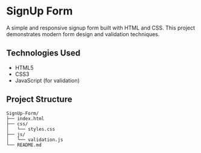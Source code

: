 # SignUp Form

A simple and responsive signup form built with HTML and CSS. This project demonstrates modern form design and validation techniques.

## Technologies Used

- HTML5
- CSS3
- JavaScript (for validation)

## Project Structure

```
SignUp-Form/
├── index.html
├── css/
│   └── styles.css
├── js/
│   └── validation.js
└── README.md
```
